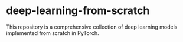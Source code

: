 # deep-learning-from-scratch
This repository is a comprehensive collection of deep learning models implemented from scratch in PyTorch. 

